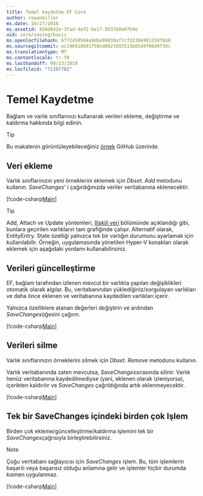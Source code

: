 ```yaml
---
title: Temel kaydetme-EF Core
author: rowanmiller
ms.date: 10/27/2016
ms.assetid: 850d842e-3fad-4ef2-be17-053768e97b9e
uid: core/saving/basic
ms.openlocfilehash: 6f72458504a9dbe99038af7cfd23b6991258f6b8
ms.sourcegitcommit: ec196918691f50cd0b21693515b0549f06d9f39c
ms.translationtype: MT
ms.contentlocale: tr-TR
ms.lasthandoff: 09/23/2019
ms.locfileid: "71197782"
---
```

# <a name="basic-save"></a>Temel Kaydetme

Bağlam ve varlık sınıflarınızı kullanarak verileri ekleme, değiştirme ve kaldırma hakkında bilgi edinin.

> [!TIP]  
> Bu makalenin görüntüleyebileceğiniz [örnek](https://github.com/aspnet/EntityFramework.Docs/tree/master/samples/core/Saving/Basics/) GitHub üzerinde.

## <a name="adding-data"></a>Veri ekleme

Varlık sınıflarınızın yeni örneklerini eklemek için *Dbset. Add* metodunu kullanın. *SaveChanges*' i çağırdığınızda veriler veritabanına eklenecektir.

[!code-csharp[Main](../../../samples/core/Saving/Basics/Sample.cs#Add)]

> [!TIP]  
> Add, Attach ve Update yöntemleri, [Ilişkili veri](related-data.md) bölümünde açıklandığı gibi, bunlara geçirilen varlıkların tam grafiğinde çalışır. Alternatif olarak, EntityEntry. State özelliği yalnızca tek bir varlığın durumunu ayarlamak için kullanılabilir. Örneğin, uygulamasında yönetilen Hyper-V konakları olarak eklemek için aşağıdaki yordamı kullanabilirsiniz.

## <a name="updating-data"></a>Verileri güncelleştirme

EF, bağlam tarafından izlenen mevcut bir varlıkta yapılan değişiklikleri otomatik olarak algılar. Bu, veritabanından yüklediğiniz/sorgulayan varlıkları ve daha önce eklenen ve veritabanına kaydedilen varlıkları içerir.

Yalnızca özelliklere atanan değerleri değiştirin ve ardından *SaveChanges*öğesini çağırın.

[!code-csharp[Main](../../../samples/core/Saving/Basics/Sample.cs#Update)]

## <a name="deleting-data"></a>Verileri silme

Varlık sınıflarınızın örneklerini silmek için *Dbset. Remove* metodunu kullanın.

Varlık veritabanında zaten mevcutsa, *SaveChanges*sırasında silinir. Varlık henüz veritabanına kaydedilmediyse (yani, eklenen olarak izleniyorsa), içerikten kaldırılır ve *SaveChanges* çağrıldığında artık eklenmeyecektir.

[!code-csharp[Main](../../../samples/core/Saving/Basics/Sample.cs#Remove)]

## <a name="multiple-operations-in-a-single-savechanges"></a>Tek bir SaveChanges içindeki birden çok Işlem

Birden çok ekleme/güncelleştirme/kaldırma işlemini tek bir *SaveChanges*çağrısıyla birleştirebilirsiniz.

> [!NOTE]  
> Çoğu veritabanı sağlayıcısı için *SaveChanges* işlem. Bu, tüm işlemlerin başarılı veya başarısız olduğu anlamına gelir ve işlemler hiçbir durumda kısmen uygulanmaz.

[!code-csharp[Main](../../../samples/core/Saving/Basics/Sample.cs#MultipleOperations)]
